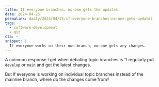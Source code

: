 ```yaml
---
title: If everyone branches, no-one gets the updates
date: 2024-04-25
permalink: daily/2024/04/25/if-everyone-branches-no-one-gets-updates
tags:
  - software-development
  - git
cta: ~
snippet: |
  If everyone works on their own branch, no-one gets any changes.
---
```


A common response I get when debating topic branches is "I regularly pull `develop` or `main` and get the latest changes.

But if everyone is working on individual topic branches instead of the mainline branch, where do the changes come from?
